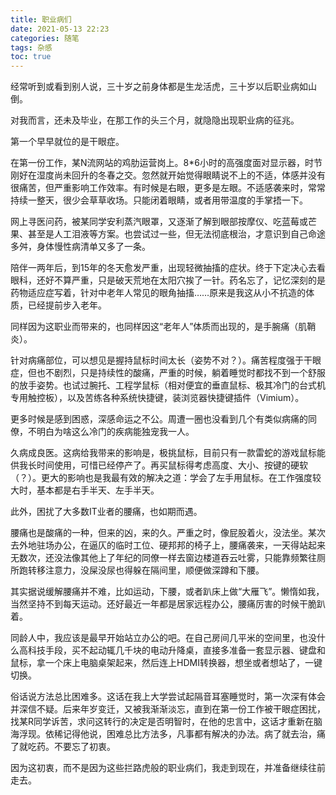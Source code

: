 ```yaml
---
title: 职业病们
date: 2021-05-13 22:23
categories: 随笔
tags: 杂感
toc: true
---
```


经常听到或看到别人说，三十岁之前身体都是生龙活虎，三十岁以后职业病如山倒。

对我而言，还未及毕业，在那工作的头三个月，就隐隐出现职业病的征兆。

第一个早早就位的是干眼症。

在第一份工作，某N流网站的鸡肋运营岗上。8*6小时的高强度面对显示器，时节刚好在湿度尚未回升的冬春之交。忽然就开始觉得眼睛说不上的不适，体感并没有很痛苦，但严重影响工作效率。有时候是右眼，更多是左眼。不适感袭来时，常常持续一整天，很少会草草收场。只能闭着眼睛，或者用带温度的手掌捂一下。

网上寻医问药，被某同学安利蒸汽眼罩，又逐渐了解到眼部按摩仪、吃蓝莓或芒果、甚至是人工泪液等方案。也尝试过一些，但无法彻底根治，才意识到自己命途多舛，身体慢性病清单又多了一条。

陪伴一两年后，到15年的冬天愈发严重，出现轻微抽搐的症状。终于下定决心去看眼科，还好不算严重，只是破天荒地在太阳穴挨了一针。药名忘了，记忆深刻的是药物适应症写着，针对中老年人常见的眼角抽搐……原来是我这从小不抗造的体质，已经提前步入老年。

同样因为这职业而带来的，也同样因这“老年人”体质而出现的，是手腕痛（肌鞘炎）。

针对病痛部位，可以想见是握持鼠标时间太长（姿势不对？）。痛苦程度强于干眼症，但也不剧烈，只是持续性的酸痛，严重的时候，躺着睡觉时都找不到一个舒服的放手姿势。也试过腕托、工程学鼠标（相对便宜的垂直鼠标、极其冷门的台式机专用触控板），以及苦练各种系统快捷键，装浏览器快捷键插件（Vimium）。

更多时候是感到困惑，深感命运之不公。周遭一圈也没看到几个有类似病痛的同僚，不明白为啥这么冷门的疾病能独宠我一人。

久病成良医。这病给我带来的影响是，极挑鼠标，目前只有一款雷蛇的游戏鼠标能供我长时间使用，可惜已经停产了。再买鼠标得考虑高度、大小、按键的硬软（？）。更大的影响也是我最有效的解决之道：学会了左手用鼠标。在工作强度较大时，基本都是右手半天、左手半天。

此外，困扰了大多数IT业者的腰痛，也如期而遇。

腰痛也是酸痛的一种，但来的凶，来的久。严重之时，像屁股着火，没法坐。某次去外地驻场办公，在逼仄的临时工位、硬邦邦的椅子上，腰痛袭来，一天得站起来无数次，还没法像其他上了年纪的同僚一样去窗边楼道吞云吐雾，只能靠频繁往厕所跑转移注意力，没屎没尿也得躲在隔间里，顺便做深蹲和下腰。

其实据说缓解腰痛并不难，比如运动，下腰，或者趴床上做“大雁飞”。懒惰如我，当然坚持不到每天运动。还好最近一年都是居家远程办公，腰痛厉害的时候干脆趴着。

同龄人中，我应该是最早开始站立办公的吧。在自己房间几平米的空间里，也没什么高科技手段，买不起动辄几千块的电动升降桌，直接多准备一套显示器、键盘和鼠标，拿一个床上电脑桌架起来，然后连上HDMI转换器，想坐或者想站了，一键切换。

俗话说方法总比困难多。这话在我上大学尝试起隔音耳塞睡觉时，第一次深有体会并深信不疑。后来年岁变迁，又被我渐渐淡忘，直到在第一份工作被干眼症困扰，找某R同学诉苦，求问这转行的决定是否明智时，在他的忠言中，这话才重新在脑海浮现。依稀记得他说，困难总比方法多，凡事都有解决的办法。病了就去治，痛了就吃药。不要忘了初衷。

因为这初衷，而不是因为这些拦路虎般的职业病们，我走到现在，并准备继续往前走去。